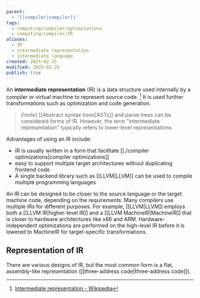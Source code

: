 ```yaml
---
parent:
  - "[[compiler|compiler]]"
tags:
  - computing/compiler/optimizations
  - computing/compiler/IR
aliases:
  - IR
  - intermediate representation
  - intermediate language
created: 2025-02-25
modified: 2025-02-25
publish: true
---
```

An **intermediate representation** (IR) is a data structure used internally by a compiler or virtual machine to represent source code. [^1] It is used further transformations such as optimization and code generation.

> [!note] [[Abstract syntax trees|ASTs]] and parse trees can be considered forms of IR. However, the term "intermediate representation" typically refers to lower-level representations

Advantages of using an IR include:
- IR is usually written in a form that facilitate [[./compiler optimizations|compiler optimizations]] 
- easy to support multiple target architectures without duplicating frontend code
- A single backend library such as [[LLVM|LLVM]] can be used to compile multiple programming languages

An IR can be designed to be closer to the source language or the target machine code, depending on the requirements. Many compilers use multiple IRs for different purposes. For example, [[LLVM|LLVM]] employs both a [[LLVM IR|higher-level IR]] and a [[LLVM MachineIR|MachineIR]] that is closer to hardware architectures like x86 and ARM. Hardware-independent optimizations are performed on the high-level IR before it is lowered to MachineIR for target-specific transformations.

## Representation of IR
There are various designs of IR, but the most common form is a flat, assembly-like representation ([[three-address code|three-address code]]).

[^1]: [Intermediate representation - Wikipedia](https://en.wikipedia.org/wiki/Intermediate_representation)